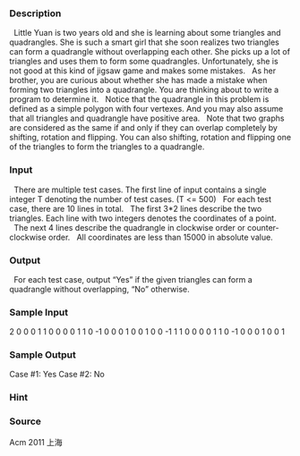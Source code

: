 
### Description

  Little Yuan is two years old and she is learning about some triangles and quadrangles. She is such a smart girl that she soon realizes two triangles can form a quadrangle without overlapping each other. She picks up a lot of triangles and uses them to form some quadrangles. Unfortunately, she is not good at this kind of jigsaw game and makes some mistakes.
  As her brother, you are curious about whether she has made a mistake when forming two triangles into a quadrangle. You are thinking about to write a program to determine it.
  Notice that the quadrangle in this problem is defined as a simple polygon with four vertexes. And you may also assume that all triangles and quadrangle have positive area.
  Note that two graphs are considered as the same if and only if they can overlap completely by shifting, rotation and flipping. You can also shifting, rotation and flipping one of the triangles to form the triangles to a quadrangle.
 


### Input
  There are multiple test cases. The first line of input contains a single integer T denoting the number of test cases. (T <= 500)
  For each test case, there are 10 lines in total.
  The first 3*2 lines describe the two triangles. Each line with two integers denotes the coordinates of a point.
  The next 4 lines describe the quadrangle in clockwise order or counter-clockwise order.
  All coordinates are less than 15000 in absolute value.

### Output
  For each test case, output “Yes” if the given triangles can form a quadrangle without overlapping, “No” otherwise.



### Sample Input
2
0 0
0 1
1 0
0 0
0 1
1 0
-1 0
0 0
1 0
0 1
0 0
-1 1
1 0
0 0
0 1
1 0
-1 0
0 0
1 0
0 1





### Sample Output
Case #1: Yes
Case #2: No

### Hint

### Source
Acm 2011 上海